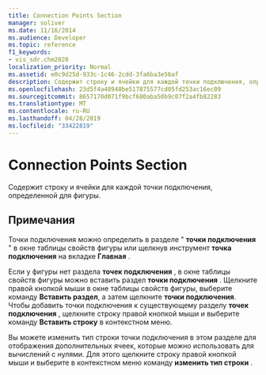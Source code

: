 ```yaml
---
title: Connection Points Section
manager: soliver
ms.date: 11/16/2014
ms.audience: Developer
ms.topic: reference
f1_keywords:
- vis_sdr.chm2020
localization_priority: Normal
ms.assetid: e0c9d25d-933c-1c46-2cdd-3fa6ba3e56af
description: Содержит строку и ячейки для каждой точки подключения, определенной для фигуры.
ms.openlocfilehash: 23d5f4a48948be517875577cd05fd253ac16ec09
ms.sourcegitcommit: 8657170d071f9bcf680aba50b9c07f2a4fb82283
ms.translationtype: MT
ms.contentlocale: ru-RU
ms.lasthandoff: 04/28/2019
ms.locfileid: "33422819"
---
```

# <a name="connection-points-section"></a>Connection Points Section

Содержит строку и ячейки для каждой точки подключения, определенной для фигуры.
  
## <a name="remarks"></a>Примечания

Точки подключения можно определить в разделе " **точки подключения** " в окне таблицы свойств фигуры или щелкнув инструмент **точка подключения** на вкладке **Главная** . 
  
Если у фигуры нет раздела **точек подключения** , в окне таблицы свойств фигуры можно вставить раздел **точки подключения** . Щелкните правой кнопкой мыши в окне таблицы свойств фигуры, выберите команду **Вставить раздел**, а затем щелкните **точки подключения**. Чтобы добавить точки подключения к существующему разделу **точек подключения** , щелкните строку правой кнопкой мыши и выберите команду **Вставить строку** в контекстном меню. 
  
Вы можете изменить тип строки точки подключения в этом разделе для отображения дополнительных ячеек, которые можно использовать для вычислений с нулями. Для этого щелкните строку правой кнопкой мыши и выберите в контекстном меню команду **изменить тип строки** . 
  

